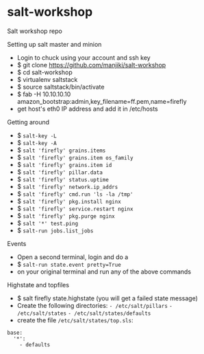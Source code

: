 # salt-workshop
Salt workshop repo

Setting up salt master and minion

* Login to chuck using your account and ssh key
* $ git clone https://github.com/manjiki/salt-workshop
* $ cd salt-workshop
* $ virtualenv saltstack
* $ source saltstack/bin/activate
* $ fab -H 10.10.10.10 amazon_bootstrap:admin,key_filename=ff.pem,name=firefly
* get host's eth0 IP address and add it in /etc/hosts 

Getting around

* $ `salt-key -L`
* $ `salt-key -A`
* $ `salt 'firefly' grains.items`
* $ `salt 'firefly' grains.item os_family`
* $ `salt 'firefly' grains.item id`
* $ `salt 'firefly' pillar.data`
* $ `salt 'firefly' status.uptime`  
* $ `salt 'firefly' network.ip_addrs`
* $ `salt 'firefly' cmd.run 'ls -la /tmp'`
* $ `salt 'firefly' pkg.install nginx`
* $ `salt 'firefly' service.restart nginx`
* $ `salt 'firefly' pkg.purge nginx`
* $ `salt '*' test.ping`
* $ `salt-run jobs.list_jobs`

Events

* Open a second terminal, login and do a 
* $ `salt-run state.event pretty=True`
* on your original terminal and run any of the above commands


Highstate and topfiles

* $ salt firefly state.highstate (you will get a failed state message)
* Create the following directories: 
  `- /etc/salt/pillars` 
  `- /etc/salt/states`
  `- /etc/salt/states/defaults`
* create the file `/etc/salt/states/top.sls`:
```
base:
  '*':
    - defaults
```
